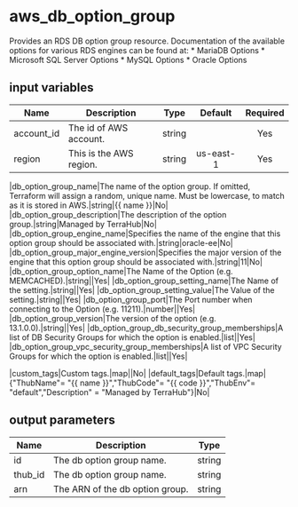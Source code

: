 # aws_db_option_group

Provides an RDS DB option group resource. Documentation of the available options for various RDS engines can be found at: * MariaDB Options * Microsoft SQL Server Options * MySQL Options * Oracle Options

## input variables

| Name | Description | Type | Default | Required |
|------|-------------|:----:|:-----:|:-----:|
|account_id|The id of AWS account.|string||Yes|
|region|This is the AWS region.|string|us-east-1|Yes|

|db_option_group_name|The name of the option group. If omitted, Terraform will assign a random, unique name. Must be lowercase, to match as it is stored in AWS.|string|{{ name }}|No|
|db_option_group_description|The description of the option group.|string|Managed by TerraHub|No|
|db_option_group_engine_name|Specifies the name of the engine that this option group should be associated with.|string|oracle-ee|No|
|db_option_group_major_engine_version|Specifies the major version of the engine that this option group should be associated with.|string|11|No|
|db_option_group_option_name|The Name of the Option (e.g. MEMCACHED).|string||Yes|
|db_option_group_setting_name|The Name of the setting.|string||Yes|
|db_option_group_setting_value|The Value of the setting.|string||Yes|
|db_option_group_port|The Port number when connecting to the Option (e.g. 11211).|number||Yes|
|db_option_group_version|The version of the option (e.g. 13.1.0.0).|string||Yes|
|db_option_group_db_security_group_memberships|A list of DB Security Groups for which the option is enabled.|list||Yes|
|db_option_group_vpc_security_group_memberships|A list of VPC Security Groups for which the option is enabled.|list||Yes|

|custom_tags|Custom tags.|map||No|
|default_tags|Default tags.|map|{"ThubName"= "{{ name }}","ThubCode"= "{{ code }}","ThubEnv"= "default","Description" = "Managed by TerraHub"}|No|

## output parameters

| Name | Description | Type |
|------|-------------|:----:|
|id|The db option group name.|string|
|thub_id|The db option group name.|string|
|arn|The ARN of the db option group.|string|
